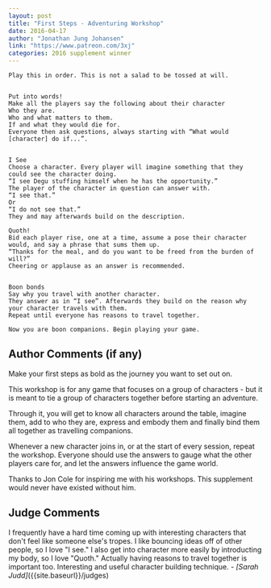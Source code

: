 ```yaml
---
layout: post
title: "First Steps - Adventuring Workshop"
date: 2016-04-17
author: "Jonathan Jung Johansen"
link: "https://www.patreon.com/3xj"
categories: 2016 supplement winner
---
```

```
Play this in order. This is not a salad to be tossed at will.


Put into words!
Make all the players say the following about their character
Who they are.
Who and what matters to them.
If and what they would die for.
Everyone then ask questions, always starting with “What would [character] do if...”.


I See
Choose a character. Every player will imagine something that they could see the character doing.
“I see Degu stuffing himself when he has the opportunity.”
The player of the character in question can answer with.
“I see that.”
Or 
“I do not see that.”
They and may afterwards build on the description.

Quoth!
Bid each player rise, one at a time, assume a pose their character would, and say a phrase that sums them up.
“Thanks for the meal, and do you want to be freed from the burden of will?”
Cheering or applause as an answer is recommended.


Boon bonds
Say why you travel with another character.
They answer as in “I see”. Afterwards they build on the reason why your character travels with them.
Repeat until everyone has reasons to travel together.

Now you are boon companions. Begin playing your game.
```
## Author Comments (if any)

Make your first steps as bold as the journey you want to set out on.

This workshop is for any game that focuses on a group of characters - but it is meant to tie a group of characters together before starting an adventure. 

Through it, you will get to know all characters around the table, imagine them, add to who they are, express and embody them and finally bind them all together as travelling companions.

Whenever a new character joins in, or at the start of every session, repeat the workshop. Everyone should use the answers to gauge what the other players care for, and let the answers influence the game world.

Thanks to Jon Cole for inspiring me with his workshops. This supplement would never have existed without him.

## Judge Comments

I frequently have a hard time coming up with interesting characters that don't feel like someone else's tropes. I like bouncing ideas off of other people, so I love "I see." I also get into character more easily by introducting my body, so I love "Quoth." Actually having reasons to travel together is important too. Interesting and useful character building technique. _- [Sarah Judd]_({{site.baseurl}}/judges)